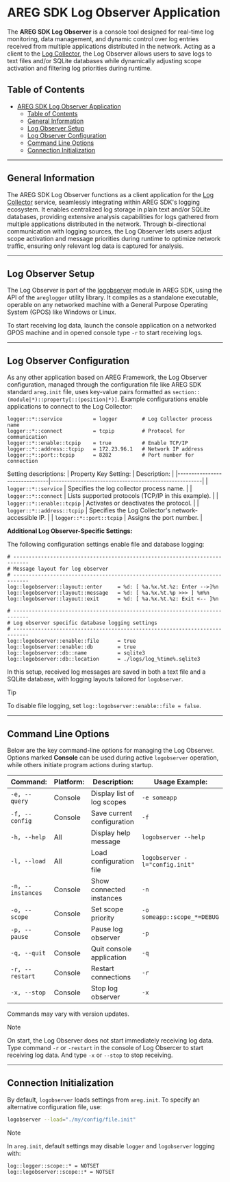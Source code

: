 # AREG SDK Log Observer Application

The **AREG SDK Log Observer** is a console tool designed for real-time log monitoring, data management, and dynamic control over log entries received from multiple applications distributed in the network. Acting as a client to the [Log Collector](./04d-logcollector.md), the Log Observer allows users to save logs to text files and/or SQLite databases while dynamically adjusting scope activation and filtering log priorities during runtime.

## Table of Contents
- [AREG SDK Log Observer Application](#areg-sdk-log-observer-application)
  - [Table of Contents](#table-of-contents)
  - [General Information](#general-information)
  - [Log Observer Setup](#log-observer-setup)
  - [Log Observer Configuration](#log-observer-configuration)
  - [Command Line Options](#command-line-options)
  - [Connection Initialization](#connection-initialization)

---

## General Information

The AREG SDK Log Observer functions as a client application for the [Log Collector](./04d-logcollector.md) service, seamlessly integrating within AREG SDK's logging ecosystem. It enables centralized log storage in plain text and/or SQLite databases, providing extensive analysis capabilities for logs gathered from multiple applications distributed in the network. Through bi-directional communication with logging sources, the Log Observer lets users adjust scope activation and message priorities during runtime to optimize network traffic, ensuring only relevant log data is captured for analysis.

---

## Log Observer Setup

The Log Observer is part of the [logobserver](./../../framework/logobserver/) module in AREG SDK, using the API of the `areglogger` utility library. It compiles as a standalone executable, operable on any networked machine with a General Purpose Operating System (GPOS) like Windows or Linux.

To start receiving log data, launch the console application on a networked GPOS machine and in opened console type `-r` to start receiving logs.

---

## Log Observer Configuration

As any other application based on AREG Framework, the Log Observer configuration, managed through the configuration file like AREG SDK standard `areg.init` file, uses key-value pairs formatted as `section::(module|*)::property[::(position|*)]`. Example configurations enable applications to connect to the Log Collector:

```plaintext
logger::*::service          = logger        # Log Collector process name
logger::*::connect          = tcpip         # Protocol for communication
logger::*::enable::tcpip    = true          # Enable TCP/IP
logger::*::address::tcpip   = 172.23.96.1   # Network IP address
logger::*::port::tcpip      = 8282          # Port number for connection
```
Setting descriptions:
|  Property Key Setting:        |   Description:                                        |
|-------------------------------|-------------------------------------------------------|
| `logger::*::service`          | Specifies the log collector process name.             |
| `logger::*::connect`          | Lists supported protocols (TCP/IP in this example).   |
| `logger::*::enable::tcpip`    | Activates or deactivates the protocol.                |
| `logger::*::address::tcpip`   | Specifies the Log Collector's network-accessible IP.  |
| `logger::*::port::tcpip`      | Assigns the port number.                              |

**Additional Log Observer-Specific Settings:**

The following configuration settings enable file and database logging:

```plaintext
# ---------------------------------------------------------------------------
# Message layout for log observer
# ---------------------------------------------------------------------------
log::logobserver::layout::enter     = %d: [ %a.%x.%t.%z: Enter -->]%n
log::logobserver::layout::message   = %d: [ %a.%x.%t.%p >>> ] %m%n
log::logobserver::layout::exit      = %d: [ %a.%x.%t.%z: Exit <-- ]%n

# ---------------------------------------------------------------------------
# Log observer specific database logging settings
# ---------------------------------------------------------------------------
log::logobserver::enable::file      = true
log::logobserver::enable::db        = true
log::logobserver::db::name          = sqlite3
log::logobserver::db::location      = ./logs/log_%time%.sqlite3
```

In this setup, received log messages are saved in both a text file and a SQLite database, with logging layouts tailored for `logobserver`.

> [!TIP]
> To disable file logging, set `log::logobserver::enable::file = false`.

---

## Command Line Options

Below are the key command-line options for managing the Log Observer. Options marked **Console** can be used during active `logobserver` operation, while others initiate program actions during startup.

| Command:              | Platform: | Description:                  | Usage Example:                   |
|-----------------------|-----------|-------------------------------|----------------------------------|
| `-e, --query`         | Console   | Display list of log scopes    | `-e someapp`                     |
| `-f, --config`        | Console   | Save current configuration    | `-f`                             |
| `-h, --help`          | All       | Display help message          | `logobserver --help`             |
| `-l, --load`          | All       | Load configuration file       | `logobserver -l="config.init"`   |
| `-n, --instances`     | Console   | Show connected instances      | `-n`                             |
| `-o, --scope`         | Console   | Set scope priority            | `-o someapp::scope_*=DEBUG`      |
| `-p, --pause`         | Console   | Pause log observer            | `-p`                             |
| `-q, --quit`          | Console   | Quit console application      | `-q`                             |
| `-r, --restart`       | Console   | Restart connections           | `-r`                             |
| `-x, --stop`          | Console   | Stop log observer             | `-x`                             |

Commands may vary with version updates.

> [!NOTE]
> On start, the Log Observer does not start immediately receiving log data. Type command `-r` or `-restart` in the console of Log Obsercer to start receiving log data. And type `-x` or `--stop` to stop receiving.

---

## Connection Initialization

By default, `logobserver` loads settings from `areg.init`. To specify an alternative configuration file, use:

```bash
logobserver --load="./my/config/file.init"
```

> [!NOTE]
> In `areg.init`, default settings may disable `logger` and `logobserver` logging with:
> ```plaintext
> log::logger::scope::* = NOTSET
> log::logobserver::scope::* = NOTSET
> ```

